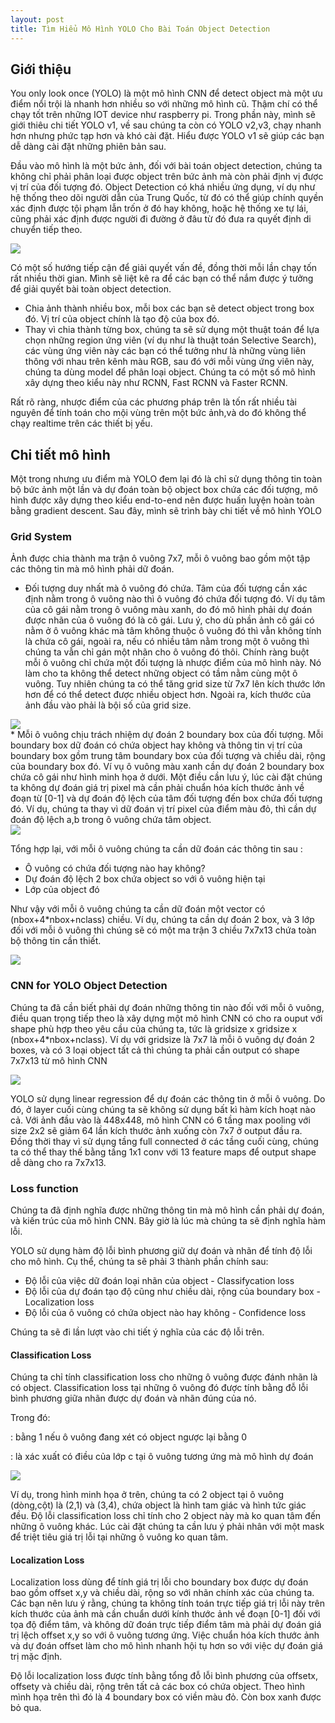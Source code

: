 ```yaml
---
layout: post
title: Tìm Hiểu Mô Hình YOLO Cho Bài Toán Object Detection
---
```

## Giới thiệu
You only look once (YOLO) là một mô hình CNN để detect object mà một ưu điểm nổi trội là nhanh hơn nhiều so với những mô hình cũ. Thậm chí có thể chạy tốt trên những IOT device như raspberry pi. Trong phần này, mình sẽ giới thiêu chi tiết YOLO v1, về sau chúng ta còn có YOLO v2,v3, chạy nhanh hơn nhưng phức tạp hơn và khó cài đặt. Hiểu được YOLO v1 sẽ giúp các bạn dễ dàng cài đặt những phiên bản sau.

Đầu vào mô hình là một bức ảnh, đối với bài toán object detection, chúng ta không chỉ phải phân loại được object trên bức ảnh mà còn phải định vị được vị trí của đối tượng đó. Object Detection có khá nhiều ứng dụng, ví dụ như hệ thống theo dõi người dẫn của Trung Quốc, từ đó có thể giúp chính quyền xác định được tội phạm lẫn trốn ở đó hay không, hoặc hệ thống xe tự lái, cũng phải xác định được người đi đường ở đâu từ đó đưa ra quyết định di chuyển tiếp theo. 

<div class="img-div" markdown="0">
    <img src="/images/yolo_example.png" />
</div>

Có một số hướng tiếp cận để giải quyết vấn đề, đồng thời mỗi lần chạy tốn rất nhiều thời gian. Mình sẽ liệt kê ra để các bạn có thể nắm được ý tưởng để giải quyết bài toàn object detection.
* Chia ảnh thành nhiều box, mỗi box các bạn sẽ detect object trong box đó. Vị trí của object chính là tạo độ của box đó.
* Thay vì chia thành từng box, chúng ta sẽ sử dụng một thuật toán để lựa chọn những region ứng viên (ví dụ như là thuật toán Selective Search), các vùng ứng viên này các bạn có thể tưởng như là những vùng liên thông với nhau trên kênh màu RGB, sau đó với mỗi vùng ứng viên này, chúng ta dùng model để phân loại object. Chúng ta có một số mô hình xây dựng theo kiểu này như RCNN, Fast RCNN và Faster RCNN.

Rất rõ ràng, nhược điểm của các phương pháp trên là tốn rất nhiều tài nguyên để tính toán cho mội vùng trên một bức ảnh,và do đó không thể chạy realtime trên các thiết bị yếu. 

## Chi tiết mô hình
Một trong nhưng ưu điểm mà YOLO đem lại đó là chỉ sử dụng thông tin toàn bộ bức ảnh một lần và dự đoán toàn bộ object box chứa các đối tượng, mô hình được xây dựng theo kiểu end-to-end nên được huấn luyện hoàn toàn bằng gradient descent. Sau đây, mình sẽ trình bày chi tiết về mô hình YOLO

### Grid System
Ảnh được chia thành ma trận ô vuông 7x7, mỗi ô vuông bao gồm một tập các thông tin mà mô hình phải dữ đoán.
* Đối tượng duy nhất mà ô vuông đó chứa. Tâm của đối tượng cần xác định nằm trong ô vuông nào thì ô vuông đó chứa đối tượng đó. Ví dụ tâm của cô gái nằm trong ô vuông màu xanh, do đó mô hình phải dự đoán được nhãn của ô vuông đó là cô gái. Lưu ý, cho dù phần ảnh cô gái có nằm ở ô vuông khác mà tâm không thuộc ô vuông đó thì vẫn không tính là chứa cô gái, ngoài ra, nếu có nhiều tâm nằm trong một ô vuông thì chúng ta vẫn chỉ gán một nhãn cho ô vuông đó thôi. Chính ràng buột mỗi ô vuông chỉ chứa một đối tượng là nhược điểm của mô hình này. Nó làm cho ta không thể detect những object có tầm nằm cùng một ô vuông. Tuy nhiên chúng ta có thể tăng grid size từ 7x7 lên kích thước lớn hơn để có thể detect được nhiều object hơn. Ngoài ra, kích thước của ảnh đầu vào phải là bội số của grid size. 

<div class="img-div" markdown="0">
    <img src="/images/yolo_grid_system.png" />
</div>
* Mỗi ô vuông chịu trách nhiệm dự đoán 2 boundary box của đối tượng. Mỗi boundary box dữ đoán có chứa object hay không và thông tin vị trí của boundary box gồm trung tâm boundary box của đối tượng và chiều dài, rộng của boundary box đó. Ví vụ ô vuông màu xanh cần dự đoán 2 boundary box chứa cô gái như hình minh họa ở dưới. Một điều cần lưu ý, lúc cài đặt chúng ta không dự đoán giá trị pixel mà cần phải chuẩn hóa kích thước ảnh về đoạn từ [0-1] và dự đoán độ lệch của tâm đối tượng đến box chứa đối tượng đó. Ví dụ, chúng ta thay vì dữ đoán vị trí pixel của điểm màu đỏ, thì cần dự đoán độ lệch a,b trong ô vuông chứa tâm object.

<div class="img-div" markdown="0">
    <img src="/images/yolo_2box.png" />
</div>

Tổng hợp lại, với mỗi ô vuông chúng ta cần dữ đoán các thông tin sau :
* Ô vuông có chứa đối tượng nào hay không? 
* Dự đoán độ lệch 2 box chứa object so với ô vuông hiện tại
* Lớp của object đó

Như vậy với mỗi ô vuông chúng ta cần dữ đoán một vector có (nbox+4*nbox+nclass) chiều. Ví dụ, chúng ta cần dự đoán 2 box, và 3 lớp đối với mỗi ô vuông thì chúng sẽ có một ma trận 3 chiều 7x7x13 chứa toàn bộ thông tin cần thiết.

<div class="img-div" markdown="0">
    <img src="/images/yolo_predict_vector.png" />
</div>

### CNN for YOLO Object Detection 
Chúng ta đã cần biết phải dự đoán những thông tin nào đối với mỗi ô vuông, điều quan trọng tiếp theo là xây dựng một mô hình CNN có cho ra ouput với shape phù hợp theo yêu cầu của chúng ta, tức là gridsize x gridsize x (nbox+4*nbox+nclass). Ví dụ với gridsize là 7x7 là mỗi ô vuông dự đoán 2 boxes, và có 3 loại object tất cả thì chúng ta phải cần output có shape 7x7x13 từ mô hình CNN

<div class="img-div" markdown="0">
    <img src="/images/yolo_cnn.jpeg" />
</div>

YOLO sử dụng linear regression để dự đoán các thông tin ở mỗi ô vuông. Do đó, ở layer cuối cùng chúng ta sẽ không sử dụng bất kì hàm kích hoạt nào cả. Với ảnh đầu vào là 448x448, mô hình CNN có 6 tầng max pooling với size 2x2 sẽ giảm 64 lần kích thước ảnh xuống còn 7x7 ở output đầu ra. Đồng thời thay vì sử dụng tầng full connected ở các tầng cuối cùng, chúng ta có thể thay thế bằng tầng 1x1 conv với 13 feature maps để output shape dễ dàng cho ra 7x7x13.

### Loss function
Chúng ta đã định nghĩa được những thông tin mà mô hình cần phải dự đoán, và kiến trúc của mô hình CNN. Bây giờ là lúc mà chúng ta sẽ định nghĩa hàm lỗi. 

YOLO sử dụng hàm độ lỗi bình phương giữ dự đoán và nhãn để tính độ lỗi cho mô hình. Cụ thể, chúng ta sẽ phải 3 thành phần chính sau:
* Độ lỗi của việc dữ đoán loại nhãn của object - Classifycation loss
* Độ lỗi của dự đoán tạo độ cũng như chiều dài, rộng của boundary box - Localization loss
* Độ lỗi của ô vuông có chứa object nào hay không - Confidence loss

Chúng ta sẽ đi lần lượt vào chi tiết ý nghĩa của các độ lỗi trên.

#### Classification Loss

Chúng ta chỉ tính classification loss cho những ô vuông được đánh nhãn là có object. Classification loss tại những ô vuông đó được tính bằng đỗ lỗi bình phương giữa nhãn được dự đoán và nhãn đúng của nó.

<div class='row'>
<span class="col-sm-12 text-center" id="classification_loss" style="font-size:120%"></span>
</div>

Trong đó:
<div class='row'>
<p class="col-sm-12"><span id="indicator_function" style="font-size:100%"></span>: bằng 1 nếu ô vuông đang xét có object ngược lại bằng 0</p>
</div>

<div class='row'>
<p class="col-sm-12" ><span id="p_function" style="font-size:100%"></span>: là xác xuất có điều của lớp c tại ô vuông tương ứng mà mô hình dự đoán</p>
</div>

<script>
var classification_loss = $("#classification_loss");
katex.render("\sum_{i=0}^{S^{2}}indicator_{i}^{obj}\sum_{c \in class}(p_{i}(c) - \hat{p}_{i}(c))^{2}", classification_loss[0]);

var indicator_function = $("#indicator_function");
katex.render("indicator_{i}^{obj}", indicator_function[0]);

var p_function = $("#p_function");
katex.render("\hat{p}_{i}(c)", p_function[0]);
</script>

<div class="img-div" markdown="0">
    <img src="/images/yolo_classification_loss.png" />
</div>

Ví dụ, trong hình minh họa ở trên, chúng ta có 2 object tại ô vuông (dòng,cột) là (2,1) và (3,4), chứa object là hình tam giác và hình tức giác đều. Độ lỗi classification loss chỉ tính cho 2 object này mà ko quan tâm đến những ô vuông khác. Lúc cài đặt chúng ta cần lưu ý phải nhân với một mask để triệt tiêu giá trị lỗi tại những ô vuông ko quan tâm.

#### Localization Loss
Localization loss dùng để tính giá trị lỗi cho boundary box được dự đoán bao gồm offset x,y và chiều dài, rộng so với nhãn chính xác của chúng ta. Các bạn nên lưu ý rằng, chúng ta không tính toán trực tiếp giá trị lỗi này trên kích thước của ảnh mà cần chuẩn dưới kính thước ảnh về đoạn [0-1] đối với tọa độ điểm tâm, và không dữ đoán trực tiếp điểm tâm mà phải dự đoán giá trị lệch offset x,y so với ô vuông tương ứng. Việc chuẩn hóa kích thước ảnh và dự đoán offset làm cho mô hình nhanh hội tụ hơn so với việc dự đoán giá trị mặc định. 

<div class='row'>
<span class="col-sm-12 text-center" id="localization_loss" style="font-size:120%"></span>
</div>

<script>
var localization_loss = $("#localization_loss");
katex.render("\sum_{i=0}^{S^{2}}\sum_{j=0}^{B}indicator_{ij}^{obj}[(offsetx_{i}-\hat{offsetx_{i}})^{2}+(offsety_{i}-\hat{offsety_{i}})^{2} + (width_{i}-\hat{width_{i}})^{2}+(height_{i}-\hat{height_{i}})^{2}]", localization_loss[0]);
</script>

Độ lỗi localization loss được tính bằng tổng đỗ lỗi bình phương của offsetx, offsety và chiều dài, rộng trên tất cả các box có chứa object. Theo hình mình họa trên thì đó là 4 boundary box có viền màu đỏ. Còn box xanh được bỏ qua. 
